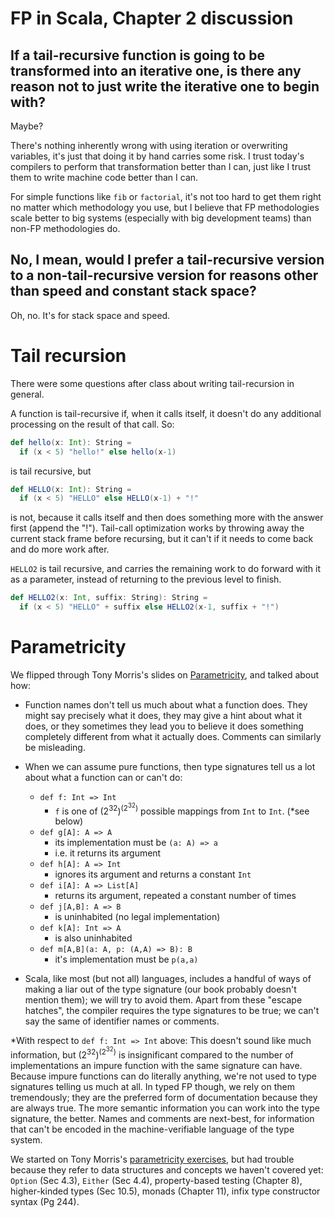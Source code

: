 # FP in Scala, Chapter 2 discussion

## If a tail-recursive function is going to be transformed into an iterative one, is there any reason not to just write the iterative one to begin with?

<!-- Is there any benefit to writing tail-recursive pure functions if it's just going to be converted to an iterative algorithm, beyond recovering the performance that an iterative algorithm would have had? -->

Maybe? 

There's nothing inherently wrong with using iteration or overwriting variables, it's just that doing it by hand carries some risk.  I trust today's compilers to perform that transformation better than I can, just like I trust them to write machine code better than I can.

For simple functions like `fib` or `factorial`, it's not too hard to get them right no matter which methodology you use, but I believe that FP methodologies scale better to big systems (especially with big development teams) than non-FP methodologies do.

## No, I mean, would I prefer a tail-recursive version to a non-tail-recursive version for reasons other than speed and constant stack space?

Oh, no.  It's for stack space and speed.

# Tail recursion
There were some questions after class about writing tail-recursion in general.

A function is tail-recursive if, when it calls itself, it doesn't do any additional processing on the result of that call.  So:

```scala
def hello(x: Int): String = 
  if (x < 5) "hello!" else hello(x-1)
```

is tail recursive, but 

```scala
def HELLO(x: Int): String = 
  if (x < 5) "HELLO" else HELLO(x-1) + "!"
```

is not, because it calls itself and then does something more with the answer first (append the "!").  Tail-call optimization works by throwing away the current stack frame before recursing, but it can't if it needs to come back and do more work after.

`HELLO2` is tail recursive, and carries the remaining work to do forward with it as a parameter, instead of returning to the previous level to finish.

```scala
def HELLO2(x: Int, suffix: String): String = 
  if (x < 5) "HELLO" + suffix else HELLO2(x-1, suffix + "!")
```

# Parametricity

We flipped through Tony Morris's slides on [Parametricity](http://tonymorris.github.io/talks/#4985cb8e6d8d9a24e32d98204526c8e3b9319e33), and talked about how:

* Function names don't tell us much about what a function does. They might say precisely what it does, they may give a hint about what it does, or they sometimes they lead you to believe it does something completely different from what it actually does.  Comments can similarly be misleading.

* When we can assume pure functions, then type signatures tell us a lot about what a function can or can't do:
    * `def f: Int => Int` 
        * `f` is one of (2<sup>32</sup>)<sup>(2<sup>32</sup>)</sup> possible mappings from `Int` to `Int`.  (*see below)
    * `def g[A]: A => A` 
        * its implementation must be `(a: A) => a`
        * i.e. it returns its argument
    * `def h[A]: A => Int`
        * ignores its argument and returns a constant `Int`
    * `def i[A]: A => List[A]`
        * returns its argument, repeated a constant number of times
    * `def j[A,B]: A => B`
        * is uninhabited (no legal implementation)
    * `def k[A]: Int => A`
        * is also uninhabited
    * `def m[A,B](a: A, p: (A,A) => B): B`
        *  it's implementation must be `p(a,a)`

* Scala, like most (but not all) languages, includes a handful of ways of making a liar out of the type signature (our book probably doesn't mention them); we will try to avoid them.  Apart from these "escape hatches", the compiler requires the type signatures to be true; we can't say the same of identifier names or comments.

\*With respect to `def f: Int => Int` above: This doesn't sound like much information, but (2<sup>32</sup>)<sup>(2<sup>32</sup>)</sup> is insignificant compared to the number of implementations an impure function with the same signature can have.  Because impure functions can do literally anything, we're not used to type signatures telling us much at all.  In typed FP though, we rely on them tremendously; they are the preferred form of documentation because they are always true.  The more semantic information you can work into the type signature, the better.  Names and comments are next-best, for information that can't be encoded in the machine-verifiable language of the type system.
    
We started on Tony Morris's [parametricity exercises](https://github.com/refried/parametricity-exercises/blob/master/parametricity.scala), but had trouble because they refer to data structures and concepts we haven't covered yet: `Option` (Sec 4.3), `Either` (Sec 4.4), property-based testing (Chapter 8), higher-kinded types (Sec 10.5), monads (Chapter 11), infix type constructor syntax (Pg 244).
